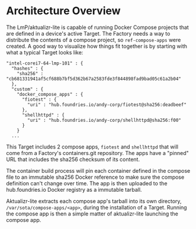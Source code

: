 # Architecture Overview

The LmP/aktualizr-lite is capable of running Docker Compose projects
that are defined in a device's active Target. The Factory needs a way to
distribute the contents of a compose project, so `ref-compose-apps` were
created. A good way to visualize how things fit together is by starting
with what a typical Target looks like:

    "intel-corei7-64-lmp-101" : {
      "hashes" : {
        "sha256" : "cb681331941af5cf688b7bf5d362b67a2583fde3f844898fad9bad05c61a2b04"
      },
      "custom" : {
        "docker_compose_apps" : {
          "fiotest" : {
            "uri" : "hub.foundries.io/andy-corp/fiotest@sha256:deadbeef"
          },
          "shellhttpd" : {
            "uri" : "hub.foundries.io/andy-corp/shellhttpd@sha256:f00"
          }
        }
      ...

This Target includes 2 compose apps, `fiotest` and `shellhttpd` that
will come from a Factory's containers.git repository. The apps have a
"pinned" URL that includes the sha256 checksum of its content.

The container build process will pin each container defined in the
compose file to an immutable sha256 Docker reference to make sure the
compose definition can't change over time. The app is then uploaded to
the hub.foundries.io Docker registry as a immutable tarball.

Aktualizr-lite extracts each compose app's tarball into its own
directory, `/var/sota/compose-apps/<app>`, during the installation of a
Target. Running the compose app is then a simple matter of
aktualizr-lite launching the compose app.
